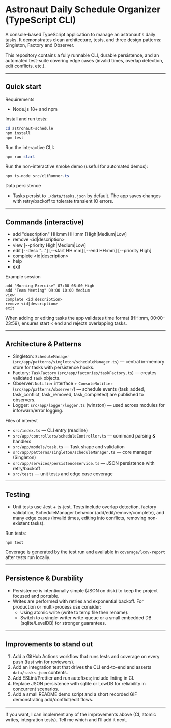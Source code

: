 # Astronaut Daily Schedule Organizer (TypeScript CLI)

A console-based TypeScript application to manage an astronaut's daily tasks. It demonstrates clean architecture, tests, and three design patterns: Singleton, Factory and Observer.

This repository contains a fully runnable CLI, durable persistence, and an automated test-suite covering edge cases (invalid times, overlap detection, edit conflicts, etc.).

---

## Quick start

Requirements

- Node.js 18+ and npm

Install and run tests:

```powershell
cd astronaut-schedule
npm install
npm test
```

Run the interactive CLI:

```powershell
npm run start
```

Run the non-interactive smoke demo (useful for automated demos):

```powershell
npx ts-node src/cliRunner.ts
```

Data persistence

- Tasks persist to `./data/tasks.json` by default. The app saves changes with retry/backoff to tolerate transient IO errors.

---

## Commands (interactive)

- add "description" HH:mm HH:mm [High|Medium|Low]
- remove <id|description>
- view [--priority High|Medium|Low]
- edit <id> [--desc "..."] [--start HH:mm] [--end HH:mm] [--priority High]
- complete <id|description>
- help
- exit

Example session

```
add "Morning Exercise" 07:00 08:00 High
add "Team Meeting" 09:00 10:00 Medium
view
complete <id|description>
remove <id|description>
exit
```

When adding or editing tasks the app validates time format (HH:mm, 00:00–23:59), ensures start < end and rejects overlapping tasks.

---

## Architecture & Patterns

- Singleton: `ScheduleManager` (`src/app/patterns/singleton/scheduleManager.ts`) — central in-memory store for tasks with persistence hooks.
- Factory: `TaskFactory` (`src/app/factories/taskFactory.ts`) — creates validated `Task` objects.
- Observer: `Notifier` interface + `ConsoleNotifier` (`src/app/patterns/observer/`) — schedule events (task_added, task_conflict, task_removed, task_completed) are published to observers.
- Logger: `src/app/logger/logger.ts` (winston) — used across modules for info/warn/error logging.

Files of interest

- `src/index.ts` — CLI entry (readline)
- `src/app/controllers/scheduleController.ts` — command parsing & handlers
- `src/app/models/task.ts` — Task shape and validation
- `src/app/patterns/singleton/scheduleManager.ts` — core manager (Singleton)
- `src/app/services/persistenceService.ts` — JSON persistence with retry/backoff
- `src/tests` — unit tests and edge case coverage

---

## Testing

- Unit tests use Jest + ts-jest. Tests include overlap detection, factory validation, ScheduleManager behavior (add/edit/remove/complete), and many edge cases (invalid times, editing into conflicts, removing non-existent tasks).

Run tests:

```powershell
npm test
```

Coverage is generated by the test run and available in `coverage/lcov-report` after tests run locally.

---

## Persistence & Durability

- Persistence is intentionally simple (JSON on disk) to keep the project focused and portable.
- Writes are performed with retries and exponential backoff. For production or multi-process use consider:
  - Using atomic write (write to temp file then rename).
  - Switch to a single-writer write-queue or a small embedded DB (sqlite/LevelDB) for stronger guarantees.

---

## Improvements to stand out

1. Add a GitHub Actions workflow that runs tests and coverage on every push (fast win for reviewers).
2. Add an integration test that drives the CLI end-to-end and asserts `data/tasks.json` contents.
3. Add ESLint/Prettier and run autofixes; include linting in CI.
4. Replace JSON persistence with sqlite or LowDB for reliability in concurrent scenarios.
5. Add a small README demo script and a short recorded GIF demonstrating add/conflict/edit flows.

---

If you want, I can implement any of the improvements above (CI, atomic writes, integration tests). Tell me which and I’ll add it next.



